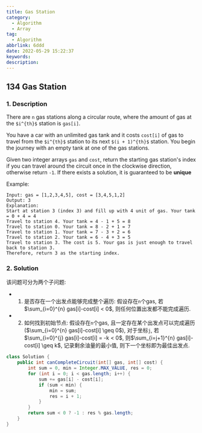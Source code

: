 ```yaml
---
title: Gas Station
category:
  - Algorithm
  - Array
tag:
  - Algorithm
abbrlink: 6ddd
date: 2022-05-29 15:22:37
keywords:
description:
---
```


## 134 Gas Station
### 1. Description
There are `n` gas stations along a circular route, where the amount of gas at the `$i^{th}$` station is `gas[i]`.

You have a car with an unlimited gas tank and it costs `cost[i]` of gas to travel from the `$i^{th}$` station to its next `$(i + 1)^{th}$` station. You begin the journey with an empty tank at one of the gas stations.

Given two integer arrays `gas` and `cost`, return the starting gas station's index if you can travel around the circuit once in the clockwise direction, otherwise return `-1`. If there exists a solution, it is guaranteed to be **unique**

Example:
```
Input: gas = [1,2,3,4,5], cost = [3,4,5,1,2]
Output: 3
Explanation:
Start at station 3 (index 3) and fill up with 4 unit of gas. Your tank = 0 + 4 = 4
Travel to station 4. Your tank = 4 - 1 + 5 = 8
Travel to station 0. Your tank = 8 - 2 + 1 = 7
Travel to station 1. Your tank = 7 - 3 + 2 = 6
Travel to station 2. Your tank = 6 - 4 + 3 = 5
Travel to station 3. The cost is 5. Your gas is just enough to travel back to station 3.
Therefore, return 3 as the starting index.
```

### 2. Solution
该问题可分为两个子问题:
* 1. 是否存在一个出发点能够完成整个遍历: 假设存在`n`个gas, 若$\sum_{i=0}^{n} gas[i]-cost[i] < 0$, 则任何位置出发都不能完成遍历.
* 2. 如何找到初始节点: 假设存在`n`个gas, 且一定存在某个出发点可以完成遍历($\sum_{i=0}^{n} gas[i]-cost[i] \geq 0$), 对于坐标`j`, 若$\sum_{i=0}^{j} gas[i]-cost[i] = -k < 0$, 则$\sum_{i=j+1}^{n} gas[i]-cost[i] \geq k$, 记录剩余油量的最小值, 则下一个坐标即为最佳出发点.

```java
class Solution {
    public int canCompleteCircuit(int[] gas, int[] cost) {
        int sum = 0, min = Integer.MAX_VALUE, res = 0;
        for (int i = 0; i < gas.length; i++) {
            sum += gas[i] - cost[i];
            if (sum < min) {
                min = sum;
                res = i + 1;
            }
        }
        return sum < 0 ? -1 : res % gas.length;
    }
}
```
